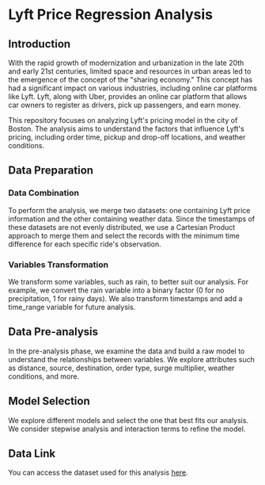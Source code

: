 # Lyft Price Regression Analysis

## Introduction
With the rapid growth of modernization and urbanization in the late 20th and early 21st centuries, limited space and resources in urban areas led to the emergence of the concept of the "sharing economy." This concept has had a significant impact on various industries, including online car platforms like Lyft. Lyft, along with Uber, provides an online car platform that allows car owners to register as drivers, pick up passengers, and earn money.

This repository focuses on analyzing Lyft's pricing model in the city of Boston. The analysis aims to understand the factors that influence Lyft's pricing, including order time, pickup and drop-off locations, and weather conditions.

## Data Preparation
### Data Combination
To perform the analysis, we merge two datasets: one containing Lyft price information and the other containing weather data. Since the timestamps of these datasets are not evenly distributed, we use a Cartesian Product approach to merge them and select the records with the minimum time difference for each specific ride's observation.

### Variables Transformation
We transform some variables, such as rain, to better suit our analysis. For example, we convert the rain variable into a binary factor (0 for no precipitation, 1 for rainy days). We also transform timestamps and add a time_range variable for future analysis.

## Data Pre-analysis
In the pre-analysis phase, we examine the data and build a raw model to understand the relationships between variables. We explore attributes such as distance, source, destination, order type, surge multiplier, weather conditions, and more.

## Model Selection
We explore different models and select the one that best fits our analysis. We consider stepwise analysis and interaction terms to refine the model.

## Data Link
You can access the dataset used for this analysis [here](https://drive.google.com/file/d/1QFrortyQC9qnpo92yV4o23Bex1c439nS/view?usp=share_link).


